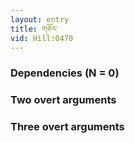 ```yaml
---
layout: entry
title: གཅོར་
vid: Hill:0470
---
```

### Dependencies (N = 0)


### Two overt arguments


### Three overt arguments
